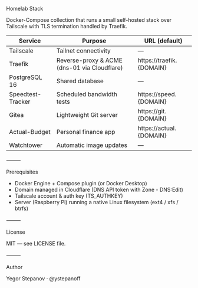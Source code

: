 Homelab Stack

Docker-Compose collection that runs a small self-hosted stack over Tailscale with TLS termination handled by Traefik.

| Service           | Purpose                                                  | URL (default)             |
|-------------------|----------------------------------------------------------|---------------------------|
| Tailscale         | Tailnet connectivity                                     | —                         |
| Traefik           | Reverse-proxy & ACME (dns-01 via Cloudflare)             | https://traefik.{DOMAIN}  |
| PostgreSQL 16     | Shared database                                          | —                         |
| Speedtest-Tracker | Scheduled bandwidth tests                                | https://speed.{DOMAIN}    |
| Gitea             | Lightweight Git server                                   | https://git.{DOMAIN}      |
| Actual-Budget     | Personal finance app                                     | https://actual.{DOMAIN}   |
| Watchtower        | Automatic image updates                                  | —                         |

⸻

Prerequisites

- Docker Engine + Compose plugin (or Docker Desktop)
- Domain managed in Cloudflare (DNS API token with Zone - DNS:Edit)
- Tailscale account & auth key (TS_AUTHKEY)
- Server (Raspberry Pi) running a native Linux filesystem (ext4 / xfs / btrfs)

⸻

License

MIT — see LICENSE file.

⸻

Author

Yegor Stepanov · @ystepanoff
